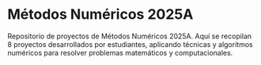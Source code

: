 # Métodos Numéricos 2025A
Repositorio de proyectos de Métodos Numéricos 2025A. Aquí se recopilan 8 proyectos desarrollados por estudiantes, aplicando técnicas y algoritmos numéricos para resolver problemas matemáticos y computacionales.
